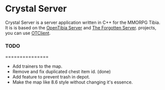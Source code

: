 Crystal Server
===============

Crystal Server is a server application written in C++ for the MMORPG Tibia. It is is based on the [OpenTibia Server](https://github.com/opentibia/server) and [The Forgotten Server](https://github.com/otland/forgottenserver). projects, you can use [OTClient](https://github.com/edubart/otclient).

### TODO
===============
* Add trainers to the map.
* Remove and fix duplicated chest item id. (done)
* Add feature to prevent trash in depot.
* Make the map like 8.6 style without changing it's essence.
